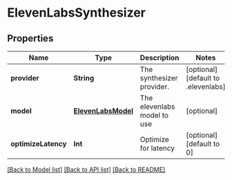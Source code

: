 # ElevenLabsSynthesizer

## Properties
Name | Type | Description | Notes
------------ | ------------- | ------------- | -------------
**provider** | **String** | The synthesizer provider. | [optional] [default to .elevenlabs]
**model** | [**ElevenLabsModel**](ElevenLabsModel.md) | The elevenlabs model to use | [optional] 
**optimizeLatency** | **Int** | Optimize for latency | [optional] [default to 0]

[[Back to Model list]](../README.md#documentation-for-models) [[Back to API list]](../README.md#documentation-for-api-endpoints) [[Back to README]](../README.md)


